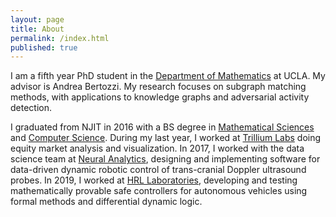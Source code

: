 ```yaml
---
layout: page
title: About
permalink: /index.html
published: true
---
```


I am a fifth year PhD student in the [Department of Mathematics](https://www.math.ucla.edu/) at UCLA. My advisor is Andrea Bertozzi. My research focuses on subgraph matching methods, with applications to knowledge graphs and adversarial activity detection.

I graduated from NJIT in 2016 with a BS degree in [Mathematical Sciences](https://math.njit.edu/) and [Computer Science](https://cs.njit.edu/). During my last year, I worked at [Trillium Labs](https://www.trlm.com/) doing equity market analysis and visualization. In 2017, I worked with the data science team at [Neural Analytics](http://www.neuralanalytics.com/), designing and implementing software for data-driven dynamic robotic control of trans-cranial Doppler ultrasound probes. In 2019, I worked at [HRL Laboratories](https://www.hrl.com), developing and testing mathematically provable safe controllers for autonomous vehicles using formal methods and differential dynamic logic.
